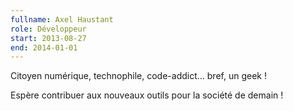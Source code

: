 ```yaml
---
fullname: Axel Haustant
role: Développeur
start: 2013-08-27
end: 2014-01-01
---
```


Citoyen numérique, technophile, code-addict… bref, un geek !

Espère contribuer aux nouveaux outils pour la société de demain !
